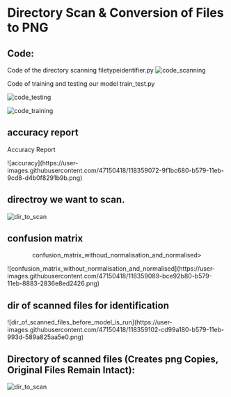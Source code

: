 
# Directory Scan & Conversion of Files to PNG

## Code:
Code of the directory scanning filetypeidentifier.py
![code_scanning](https://user-images.githubusercontent.com/47150418/118359008-451b0100-b579-11eb-8f3e-c91f41e58124.png)

<p> Code of training and testing our model train_test.py</p>

![code_testing](https://user-images.githubusercontent.com/47150418/118359059-87dcd900-b579-11eb-8d5f-2fc7e834360b.png)

![code_training](https://user-images.githubusercontent.com/47150418/118359061-8f9c7d80-b579-11eb-8b0e-5ed391fa8e77.png)


## accuracy report
<p>Accuracy Report</img></p>
![accuracy](https://user-images.githubusercontent.com/47150418/118359072-9f1bc680-b579-11eb-9cd8-d4b0f8291b9b.png)


## directroy we want to scan.
![dir_to_scan](https://user-images.githubusercontent.com/47150418/118359076-a93dc500-b579-11eb-8436-3c4f12129e73.png)


## confusion matrix
<p align="center">confusion_matrix_withoud_normalisation_and_normalised></img></p>
![confusion_matrix_without_normalisation_and_normalised](https://user-images.githubusercontent.com/47150418/118359089-bce92b80-b579-11eb-8883-2836e8ed2426.png)

## dir of scanned files for identification 
<p align="center"><dir_of_scanned_files_before_model_is_run"></img></p>
![dir_of_scanned_files_before_model_is_run](https://user-images.githubusercontent.com/47150418/118359102-cd99a180-b579-11eb-993d-589a825aa5e0.png)


## Directory of scanned files (Creates png Copies, Original Files Remain Intact):
![dir_to_scan](https://user-images.githubusercontent.com/47150418/118359112-d5f1dc80-b579-11eb-966d-dcca3cd394cc.png)
